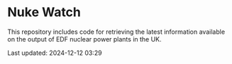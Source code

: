 # Nuke Watch

This repository includes code for retrieving the latest information available on the output of EDF nuclear power plants in the UK.

Last updated: 2024-12-12 03:29